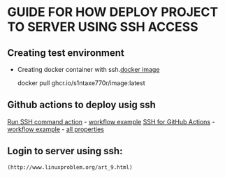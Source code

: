 # GUIDE FOR HOW DEPLOY PROJECT TO SERVER USING SSH ACCESS

## Creating test environment
 - Creating docker container with ssh.[docker image](https://github.com/s1ntaxe770r/SSH-dockerfile)
   
    docker pull ghcr.io/s1ntaxe770r/image:latest

## Github actions to deploy usig ssh
  [Run SSH command action](https://github.com/marketplace/actions/run-ssh-command)
    - [workflow example](https://github.com/garygrossgarten/github-action-ssh/blob/master/.github/workflows/ssh-example-workflow.yml)
  [SSH for GitHub Actions](https://github.com/appleboy/ssh-action#-ssh-for-github-actions)
    - [workflow example](https://github.com/appleboy/ssh-action#usage)
    - [all properties](https://github.com/appleboy/ssh-action/blob/master/action.yml)
  


## Login to server using ssh:
    (http://www.linuxproblem.org/art_9.html)